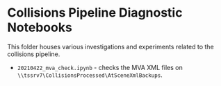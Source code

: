 # Collisions Pipeline Diagnostic Notebooks

This folder houses various investigations and experiments related to the
collisions pipeline.

- `20210422_mva_check.ipynb` - checks the MVA XML files on `\\tssrv7\CollisionsProcessed\AtSceneXmlBackups`.
